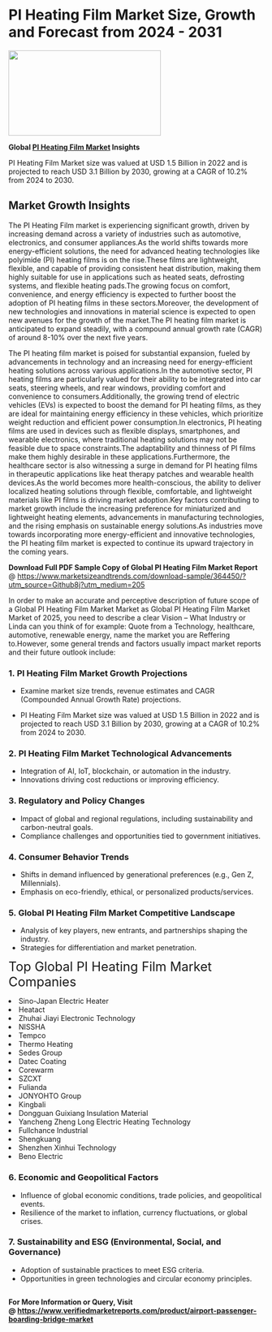 <H1>PI Heating Film Market Size, Growth and Forecast from 2024 - 2031</H1><img class="aligncenter size-medium wp-image-584254" src="https://thirdeyenews.in/wp-content/uploads/2024/09/Global-Market-Research-300x168.jpeg" alt="" width="300" height="168" /><p><strong>Global&nbsp;<a href="https://www.marketsizeandtrends.com/download-sample/364450/?utm_source=Github8j?utm_medium=205">PI Heating Film Market</a> Insights</strong></p><p>PI Heating Film Market size was valued at USD 1.5 Billion in 2022 and is projected to reach USD 3.1 Billion by 2030, growing at a CAGR of 10.2% from 2024 to 2030.</p><p><h2>Market Growth Insights</h2> <p>The PI Heating Film market is experiencing significant growth, driven by increasing demand across a variety of industries such as automotive, electronics, and consumer appliances.As the world shifts towards more energy-efficient solutions, the need for advanced heating technologies like polyimide (PI) heating films is on the rise.These films are lightweight, flexible, and capable of providing consistent heat distribution, making them highly suitable for use in applications such as heated seats, defrosting systems, and flexible heating pads.The growing focus on comfort, convenience, and energy efficiency is expected to further boost the adoption of PI heating films in these sectors.Moreover, the development of new technologies and innovations in material science is expected to open new avenues for the growth of the market.The PI heating film market is anticipated to expand steadily, with a compound annual growth rate (CAGR) of around 8-10% over the next five years.</p> <p>The PI heating film market is poised for substantial expansion, fueled by advancements in technology and an increasing need for energy-efficient heating solutions across various applications.In the automotive sector, PI heating films are particularly valued for their ability to be integrated into car seats, steering wheels, and rear windows, providing comfort and convenience to consumers.Additionally, the growing trend of electric vehicles (EVs) is expected to boost the demand for PI heating films, as they are ideal for maintaining energy efficiency in these vehicles, which prioritize weight reduction and efficient power consumption.In electronics, PI heating films are used in devices such as flexible displays, smartphones, and wearable electronics, where traditional heating solutions may not be feasible due to space constraints.The adaptability and thinness of PI films make them highly desirable in these applications.Furthermore, the healthcare sector is also witnessing a surge in demand for PI heating films in therapeutic applications like heat therapy patches and wearable health devices.As the world becomes more health-conscious, the ability to deliver localized heating solutions through flexible, comfortable, and lightweight materials like PI films is driving market adoption.Key factors contributing to market growth include the increasing preference for miniaturized and lightweight heating elements, advancements in manufacturing technologies, and the rising emphasis on sustainable energy solutions.As industries move towards incorporating more energy-efficient and innovative technologies, the PI heating film market is expected to continue its upward trajectory in the coming years.<p><span class=""><strong>Download Full PDF Sample Copy of Global PI Heating Film Market Report</strong> @ <a href="https://www.marketsizeandtrends.com/download-sample/364450/?utm_source=Github8j?utm_medium=205" target="_blank">https://www.marketsizeandtrends.com/download-sample/364450/?utm_source=Github8j?utm_medium=205</a></span></p><p>In order to make an accurate and perceptive description of future scope of a Global&nbsp;PI Heating Film Market Market as Global&nbsp;PI Heating Film Market Market of 2025, you need to describe a clear Vision &ndash; What Industry or Linda can you think of for example: Quote from a Technology, healthcare, automotive, renewable energy, name the market you are Reffering to.However, some general trends and factors usually impact market reports and their future outlook include:</p><h3>1.&nbsp;<strong>PI Heating Film Market Growth Projections</strong></h3><ul><li>Examine market size trends, revenue estimates and CAGR (Compounded Annual Growth Rate) projections.</li><li><p>PI Heating Film Market size was valued at USD 1.5 Billion in 2022 and is projected to reach USD 3.1 Billion by 2030, growing at a CAGR of 10.2% from 2024 to 2030.</p></li></ul><h3>2.&nbsp;<strong>PI Heating Film Market Technological Advancements</strong></h3><ul><li>Integration of AI, IoT, blockchain, or automation in the industry.</li><li>Innovations driving cost reductions or improving efficiency.</li></ul><h3>3.&nbsp;<strong>Regulatory and Policy Changes</strong></h3><ul><li>Impact of global and regional regulations, including sustainability and carbon-neutral goals.</li><li>Compliance challenges and opportunities tied to government initiatives.</li></ul><h3>4.&nbsp;<strong>Consumer Behavior Trends</strong></h3><ul><li>Shifts in demand influenced by generational preferences (e.g., Gen Z, Millennials).</li><li>Emphasis on eco-friendly, ethical, or personalized products/services.</li></ul><h3>5.&nbsp;<strong>Global PI Heating Film Market Competitive Landscape</strong></h3><ul><li>Analysis of key players, new entrants, and partnerships shaping the industry.</li><li>Strategies for differentiation and market penetration.</li></ul><p data-pm-slice="1 1 []"><span style="color: inherit; font-family: inherit; font-size: 25px;">Top Global PI Heating Film Market Companies</span></p><div class="" data-test-id=""><p><li>Sino-Japan Electric Heater</li><li> Heatact</li><li> Zhuhai Jiayi Electronic Technology</li><li> NISSHA</li><li> Tempco</li><li> Thermo Heating</li><li> Sedes Group</li><li> Datec Coating</li><li> Corewarm</li><li> SZCXT</li><li> Fulianda</li><li> JONYOHTO Group</li><li> Kingbali</li><li> Dongguan Guixiang Insulation Material</li><li> Yancheng Zheng Long Electric Heating Technology</li><li> Fullchance Industrial</li><li> Shengkuang</li><li> Shenzhen Xinhui Technology</li><li> Beno Electric</li></p></div><h3>6.&nbsp;<strong>Economic and Geopolitical Factors</strong></h3><ul><li>Influence of global economic conditions, trade policies, and geopolitical events.</li><li>Resilience of the market to inflation, currency fluctuations, or global crises.</li></ul><h3>7.&nbsp;<strong>Sustainability and ESG (Environmental, Social, and Governance)</strong></h3><ul><li>Adoption of sustainable practices to meet ESG criteria.</li><li>Opportunities in green technologies and circular economy principles.</li></ul><h2><strong style="font-size: 14px;">For More Information or Query, Visit @&nbsp;</strong><a style="background-color: #ffffff; font-size: 14px;" href="https://www.marketsizeandtrends.com/report/pi-heating-film-market/" target="_blank">https://www.verifiedmarketreports.com/product/airport-passenger-boarding-bridge-market</a></h2>